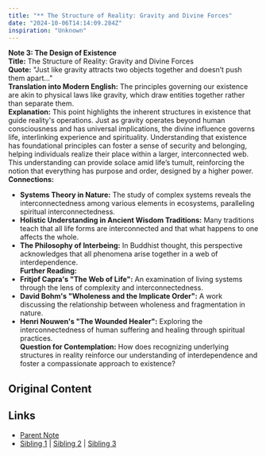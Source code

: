 ```yaml
---
title: "** The Structure of Reality: Gravity and Divine Forces"
date: "2024-10-06T14:14:09.284Z"
inspiration: "Unknown"
---
```


  
**Note 3: The Design of Existence**  
**Title:** The Structure of Reality: Gravity and Divine Forces  
**Quote:** "Just like gravity attracts two objects together and doesn’t push them apart..."  
**Translation into Modern English:** The principles governing our existence are akin to physical laws like gravity, which draw entities together rather than separate them.  
**Explanation:** This point highlights the inherent structures in existence that guide reality's operations. Just as gravity operates beyond human consciousness and has universal implications, the divine influence governs life, interlinking experience and spirituality. Understanding that existence has foundational principles can foster a sense of security and belonging, helping individuals realize their place within a larger, interconnected web. This understanding can provide solace amid life’s tumult, reinforcing the notion that everything has purpose and order, designed by a higher power.  
**Connections:**  
- **Systems Theory in Nature:** The study of complex systems reveals the interconnectedness among various elements in ecosystems, paralleling spiritual interconnectedness.  
- **Holistic Understanding in Ancient Wisdom Traditions:** Many traditions teach that all life forms are interconnected and that what happens to one affects the whole.  
- **The Philosophy of Interbeing:** In Buddhist thought, this perspective acknowledges that all phenomena arise together in a web of interdependence.  
**Further Reading:**  
- **Fritjof Capra's "The Web of Life":** An examination of living systems through the lens of complexity and interconnectedness.  
- **David Bohm's "Wholeness and the Implicate Order":** A work discussing the relationship between wholeness and fragmentation in nature.  
- **Henri Nouwen's "The Wounded Healer":** Exploring the interconnectedness of human suffering and healing through spiritual practices.  
**Question for Contemplation:** How does recognizing underlying structures in reality reinforce our understanding of interdependence and foster a compassionate approach to existence?  


## Original Content



## Links

- [Parent Note](/parent-note.md)
- [Sibling 1](/zettel1.md) | [Sibling 2](/zettel2.md) | [Sibling 3](/zettel3.md)
